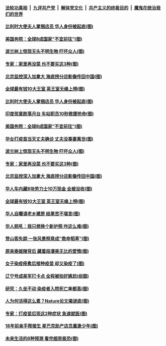 ####  [法轮功真相](../../../../basic/blob/master/README.md?t=04211901) &nbsp;|&nbsp; [九评共产党](../../../../9ping.md/blob/master/README.md?t=04211901) &nbsp;|&nbsp; [解体党文化](../../../../jtdwh.md/blob/master/README.md?t=04211901)  &nbsp;|&nbsp; [共产主义的终极目的](../../../../gczydzjmd.md/blob/master/README.md?t=04211901) &nbsp;|&nbsp; [魔鬼在统治我们的世界](../../../../mgztzwmdsj.md/blob/master/README.md?t=04211901) 

#### [比利时大使夫人掌掴店员 华人身份被起底(图)](../pages/p3/969370.md?t=04211901) 

#### [美国务院：全球8成国家“不宜前往”(图)](../pages/p3/969349.md?t=04211901) 

#### [波兰树上惊现无头不明生物 吓坏众人(图)](../pages/p3/969324.md?t=04211901) 

#### [专家：家里再没菜 也不要买这3种(图)](../pages/p3/969320.md?t=04211901) 

#### [北京监控深入加拿大 海底捞分店影像传回中国(图)](../pages/p3/969302.md?t=04211901) 

#### [全球最有钱10大王室 英王室无缘上榜(图)](../pages/p3/969267.md?t=04211901) 

#### [比利时大使夫人掌掴店员 华人身份被起底(图)](../pages/p3/969370.md?t=04211901) 

#### [印度孩童跌落月台 车站职员10秒救援抢命(图)](../pages/p3/969360.md?t=04211901) 

#### [美国务院：全球8成国家“不宜前往”(图)](../pages/p3/969349.md?t=04211901) 

#### [华女打疫苗当天丈夫确诊 丈夫没事妻离世(图)](../pages/p3/969330.md?t=04211901) 

#### [波兰树上惊现无头不明生物 吓坏众人(图)](../pages/p3/969324.md?t=04211901) 

#### [专家：家里再没菜 也不要买这3种(图)](../pages/p3/969320.md?t=04211901) 

#### [北京监控深入加拿大 海底捞分店影像传回中国(图)](../pages/p3/969302.md?t=04211901) 

#### [华人车内藏8块劳力士10万现金 全被没收(图)](../pages/p3/969269.md?t=04211901) 

#### [全球最有钱10大王室 英王室无缘上榜(图)](../pages/p3/969267.md?t=04211901) 

#### [华人自曝请老乡建房 结果苦不堪言(图)](../pages/p3/969253.md?t=04211901) 

#### [华人怒吼：我只想换个新护照 咋这么难(图)](../pages/p3/969250.md?t=04211901) 

#### [登山客失踪 一张风景照竟成“救命稻草”(图)](../pages/p3/969186.md?t=04211901) 

#### [原来泰姬陵背后 藏着段凄美无比的爱情(图)](../pages/p3/968850.md?t=04211901) 

#### [女子染疫痊愈后接种疫苗 却又染疫了(图)](../pages/p3/969171.md?t=04211901) 

#### [辽宁号成美军打卡点 全程被拍好尴尬(组图)](../pages/p3/969150.md?t=04211901) 

#### [研究：久坐不动 染疫者入院死亡率都高(图)](../pages/p3/969148.md?t=04211901) 

#### [人为何活得这么累？Nature论文揭谜底(图)](../pages/p3/969075.md?t=04211901) 

#### [专家：打疫苗后现这2种症状 急速就医(图)](../pages/p3/969069.md?t=04211901) 

#### [18年前亲手帮接生 星巴克助产店员重逢少年(图)](../pages/p3/969050.md?t=04211901) 

#### [未来生活的8种预测 看完细思极恐(图)](../pages/p3/968750.md?t=04211901) 

